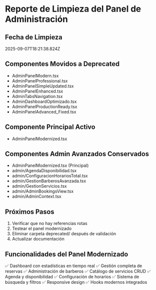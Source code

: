 # Reporte de Limpieza del Panel de Administración

## Fecha de Limpieza
2025-09-07T18:21:38.824Z

## Componentes Movidos a Deprecated
- AdminPanelModern.tsx
- AdminPanelProfessional.tsx
- AdminPanelSimpleUpdated.tsx
- AdminPanelEnhanced.tsx
- AdminTabsNavigation.tsx
- AdminDashboardOptimizado.tsx
- AdminPanelProductionReady.tsx
- AdminPanelAdvanced_Fixed.tsx

## Componente Principal Activo
- AdminPanelModernized.tsx

## Componentes Admin Avanzados Conservados
- AdminPanelModernized.tsx (Principal)
- admin/AgendaDisponibilidad.tsx
- admin/ConfiguracionHorariosTotal.tsx  
- admin/GestionBarberosAvanzada.tsx
- admin/GestionServicios.tsx
- admin/AdminBookingsView.tsx
- admin/AdminContext.tsx

## Próximos Pasos
1. Verificar que no hay referencias rotas
2. Testear el panel modernizado
3. Eliminar carpeta deprecated/ después de validación
4. Actualizar documentación

## Funcionalidades del Panel Modernizado
✅ Dashboard con estadísticas en tiempo real
✅ Gestión completa de reservas
✅ Administración de barberos
✅ Catálogo de servicios CRUD
✅ Agenda y disponibilidad
✅ Configuración de horarios
✅ Sistema de búsqueda y filtros
✅ Responsive design
✅ Hooks modernos integrados
